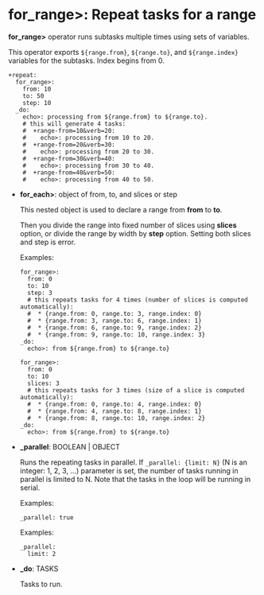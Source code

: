 # for_range>: Repeat tasks for a range

**for_range>** operator runs subtasks multiple times using sets of variables.

This operator exports `${range.from}`, `${range.to}`, and `${range.index}` variables for the subtasks. Index begins from 0.

    +repeat:
      for_range>:
        from: 10
        to: 50
        step: 10
      _do:
        echo>: processing from ${range.from} to ${range.to}.
        # this will generate 4 tasks:
        #  +range-from=10&verb=20:
        #    echo>: processing from 10 to 20.
        #  +range-from=20&verb=30:
        #    echo>: processing from 20 to 30.
        #  +range-from=30&verb=40:
        #    echo>: processing from 30 to 40.
        #  +range-from=40&verb=50:
        #    echo>: processing from 40 to 50.

* **for_each>**: object of from, to, and slices or step

  This nested object is used to declare a range from **from** to **to**.

  Then you divide the range into fixed number of slices using **slices** option, or divide the range by width by **step** option. Setting both slices and step is error.


  Examples:

  ```
  for_range>:
    from: 0
    to: 10
    step: 3
    # this repeats tasks for 4 times (number of slices is computed automatically):
    #  * {range.from: 0, range.to: 3, range.index: 0}
    #  * {range.from: 3, range.to: 6, range.index: 1}
    #  * {range.from: 6, range.to: 9, range.index: 2}
    #  * {range.from: 9, range.to: 10, range.index: 3}
  _do:
    echo>: from ${range.from} to ${range.to}
  ```

  ```
  for_range>:
    from: 0
    to: 10
    slices: 3
    # this repeats tasks for 3 times (size of a slice is computed automatically):
    #  * {range.from: 0, range.to: 4, range.index: 0}
    #  * {range.from: 4, range.to: 8, range.index: 1}
    #  * {range.from: 8, range.to: 10, range.index: 2}
  _do:
    echo>: from ${range.from} to ${range.to}
  ```

* **\_parallel**: BOOLEAN | OBJECT

  Runs the repeating tasks in parallel.
  If ``_parallel: {limit: N}`` (N is an integer: 1, 2, 3, …) parameter is set,
  the number of tasks running in parallel is limited to N.
  Note that the tasks in the loop will be running in serial.

  Examples:

  ```
  _parallel: true
  ```

  Examples:

  ```
  _parallel:
    limit: 2
  ```

* **\_do**: TASKS

  Tasks to run.

